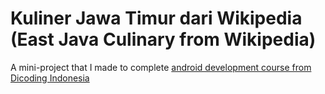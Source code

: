 # Kuliner Jawa Timur dari Wikipedia (East Java Culinary from Wikipedia)
A mini-project that I made to complete [android development course from Dicoding Indonesia](https://www.dicoding.com/academies/51)
